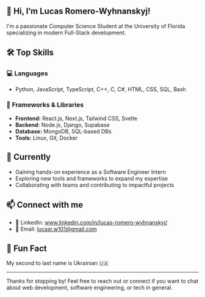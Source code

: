 ## 👋 Hi, I’m Lucas Romero-Wyhnanskyj!

I'm a passionate Computer Science Student at the University of Florida specializing in modern Full-Stack development.

## 🛠 Top Skills

### 💻 Languages
- Python, JavaScript, TypeScript, C++, C, C#, HTML, CSS, SQL, Bash

### 🧰 Frameworks & Libraries
- **Frontend:** React.js, Next.js, Tailwind CSS, Svelte  
- **Backend:** Node.js, Django, Supabase  
- **Database:** MongoDB, SQL-based DBs  
- **Tools:** Linux, Git, Docker

## 🌱 Currently

- Gaining hands-on experience as a Software Engineer Intern
- Exploring new tools and frameworks to expand my expertise
- Collaborating with teams and contributing to impactful projects

## 📫 Connect with me

- 💼 LinkedIn: www.linkedin.com/in/lucas-romero-wyhnanskyj/
- 📧 Email: lucasr.w101@gmail.com

## 🤔 Fun Fact

My second to last name is Ukrainian 🇺🇦

---

Thanks for stopping by! Feel free to reach out or connect if you want to chat about web development, software engineering, or tech in general.
